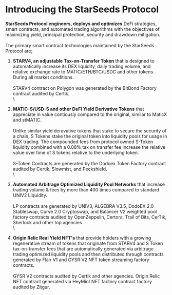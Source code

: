 # Introducing the StarSeeds Protocol

**StarSeeds Protocol engineers, deploys and optimizes** DeFi strategies, smart contracts, and automated trading algorithms with the objectives of maximizing yield, principal protection, security and drawdown mitigation.\
\
The primary smart contract technologies maintained by the StarSeeds Protocol are;

1. **STARV4, an adjustable Tax-on-Transfer Token** that is designed to automatically increase its DEX liquidity, daily trading volume, and relative exchange rate to MATIC/ETH/BTC/USDC and other tokens. During all market conditions. \
   \
   STARV4 contract on Polygon was generated by the BitBond Factory contract audited by Certik.\
   \

2. **MATIC-S/USD-S and other DeFi Yield Derivative Tokens** that appreciate in value contiously compared to the original, similar to MaticX and stMATIC. \
   \
   Unlike similar yield deravative tokens that stake to secure the security of a chain, S Tokens stake the original token into liquidity pools for usage in DEX trading. The compounded fees from protocol owned S-Token liquidity combined with a 0.08% tax on transfer fee increase the relative value over time of S tokens relative to the underlying token. \
   \
   S-Token Contracts are generated by the Dodoex Token Factory contract audited by Certik, Slowmist, and Peckshield.\
   \

3. **Automated Arbitrage Optimized Liquidity Pool Networks** that increase trading volume & fees by more than 400 times compared to standard UNIV2 Liquidity. \
   \
   LP contracts are generated by UNIV3, ALGEBRA V3.5, DodoEX 2.0 Stableswap, Curve 2.0 Cryptoswap, and Balancer V2 weighted pool factory contracts audited by OpenZeppelin, Certora, Trail of Bits, CerTik, Sherlock and other top agencies \
   \

4. **Origin Relic Real Yield NFT's** that provide holders with a growing regenerative stream of tokens that originate from STARV4 and S Token tax-on-transfer fees that are automatically generated via arbitrage trading optimized liquidity pools and then distributed through contracts generated by Flair V1 and GYSR V2 NFT token streaming factory contracts.\
   \
   GYSR V2 contracts audited by Certik and other agencies. Origin Relic NFT contract generated via HeyMint NFT factory contract factory audited by Zitgur.

